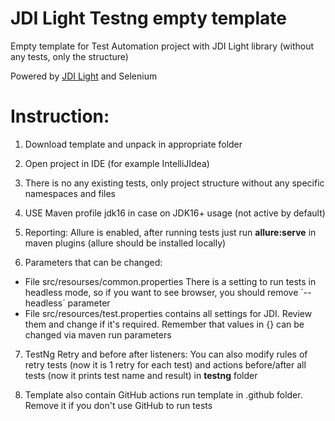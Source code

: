 # JDI Light Testng empty template
Empty template for Test Automation project with JDI Light library (without any tests, only the structure)

Powered by [JDI Light](https://github.com/jdi-testing/jdi-light) and Selenium

# Instruction:
1. Download template and unpack in appropriate folder

2. Open project in IDE (for example IntelliJIdea)

3. There is no any existing tests, only project structure without any specific namespaces and files

4. USE Maven profile jdk16 in case on JDK16+ usage (not active by default)

5. Reporting: Allure is enabled, after running tests just run **allure:serve** in maven plugins (allure should be installed locally)

6. Parameters that can be changed:
- File src/resourses/common.properties There is a setting to run tests in headless mode, so if you want to see browser, you should remove ´--headless´ parameter
- File src/resources/test.properties contains all settings for JDI. Review them and change if it's required. Remember that values in {} can be changed via maven run parameters

7. TestNg Retry and before after listeners: You can also modify rules of retry tests (now it is 1 retry for each test)
   and actions before/after all tests (now it prints test name and result) in **testng** folder

8. Template also contain GitHub actions run template in .github folder. Remove it if you don't use GitHub to run tests
